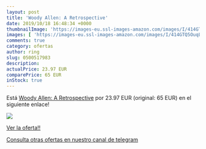 ```yaml
---
layout: post
title: 'Woody Allen: A Retrospective'
date: 2019/10/18 16:48:34 +0000
thumbnailImage: 'https://images-eu.ssl-images-amazon.com/images/I/414GTQ5OuqL._SL200_.jpg'
images: [ 'https://images-eu.ssl-images-amazon.com/images/I/414GTQ5OuqL._SL200_.jpg' ]
comments: true
category: ofertas
author: ring
slug: 0500517983
description:
actualPrice: 23.97 EUR
comparePrice: 65 EUR
inStock: true
---
```


Está [Woody Allen: A Retrospective](https://www.amazon.com/dp/0500517983/?tag=redken08-20) por 23.97 EUR (original: 65 EUR) en el siguiente enlace!

[![](https://images-eu.ssl-images-amazon.com/images/I/414GTQ5OuqL._SL200_.jpg)](https://www.amazon.com/dp/0500517983/?tag=redken08-20)

[Ver la oferta!!](https://www.amazon.com/dp/0500517983/?tag=redken08-20)

[Consulta otras ofertas en nuestro canal de telegram](https://t.me/s/ofertas25)
